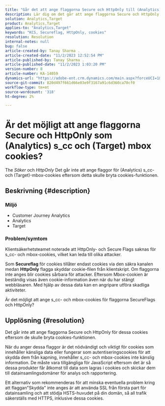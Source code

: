 ```yaml
---
title: "Går det att ange flaggorna Secure och HttpOnly till (Analytics) s_cc och (Target) mbox cookies?"
description: Lär dig om det går att ange flaggorna Secure och HttpOnly som (Analytics) s_cc och (Target) mbox cookies.
solution: Analytics,Target
product: Analytics,Target
applies-to: "Analytics,Target"
keywords: "KCS, Secureflag, HttpOnly, cookies"
resolution: Resolution
internal-notes: null
bug: false
article-created-by: Tanay Sharma .
article-created-date: "11/2/2023 12:52:54 PM"
article-published-by: Tanay Sharma .
article-published-date: "11/2/2023 1:03:20 PM"
version-number: 8
article-number: KA-14059
dynamics-url: "https://adobe-ent.crm.dynamics.com/main.aspx?forceUCI=1&pagetype=entityrecord&etn=knowledgearticle&id=51149bb8-7e79-ee11-8179-6045bd006704"
source-git-commit: 820d497f661d66e03e9f3167a91c6d360ca70cf0
workflow-type: tm+mt
source-wordcount: '318'
ht-degree: 2%

---
```


# Är det möjligt att ange flaggorna Secure och HttpOnly som (Analytics) s_cc och (Target) mbox cookies?


The *Säker* och *HttpOnly* Det går inte att ange flaggor för (Analytics) s_cc- och (Target)-mbox-cookies eftersom detta skulle bryta cookies-funktionen.

## Beskrivning {#description}


### Miljö

- Customer Journey Analytics
- Analytics 
- Target




### Problem/symtom



Klientsäkerhetsteamet noterade att HttpOnly- och Secure Flags saknas för s_cc- och mbox-cookies, vilket kan leda till olika attacker.

Som <b>Secureflag</b> för cookies tillåter endast cookies via den säkra kanalen medan <b>HttpOnly</b> flagga skyddar cookie-filen från klientskript. Om flaggorna inte anges blir cookies sårbara för attacker. Eftersom Mbox-cookien är beständig visas även cookie-information även när du har stängt webbläsaren. Med hjälp av dessa data kan en angripare utföra skadliga aktiviteter.

Är det möjligt att ange s_cc- och mbox-cookies för flaggorna SecureFlags och HttpOnly?


## Upplösning {#resolution}


Det går inte att ange flaggorna Secure och HttpOnly för dessa cookies eftersom de skulle bryta cookies-funktionen.

När du anger dessa flaggor är det nödvändigt och viktigt för cookies som innehåller känsliga data eller fungerar som autentiseringscookies för att skydda dem från kapning, innehåller s_cc- och mbox-cookies inte känslig information. De måste vara tillgängliga för JavaScript eftersom det är så dessa produkter får åtkomst till data som lagras i cookies och skickar dem till datainsamlingsdomäner för analys och rapportering.

Ett alternativ som rekommenderas för att minska eventuella problem kring att flaggan&quot;Skydda&quot; inte anges är att använda SSL från första part för datainsamling och att stödja HSTS-huvudet på din domän, så all trafik säkerställs med HTTPS, inklusive dessa cookies.
